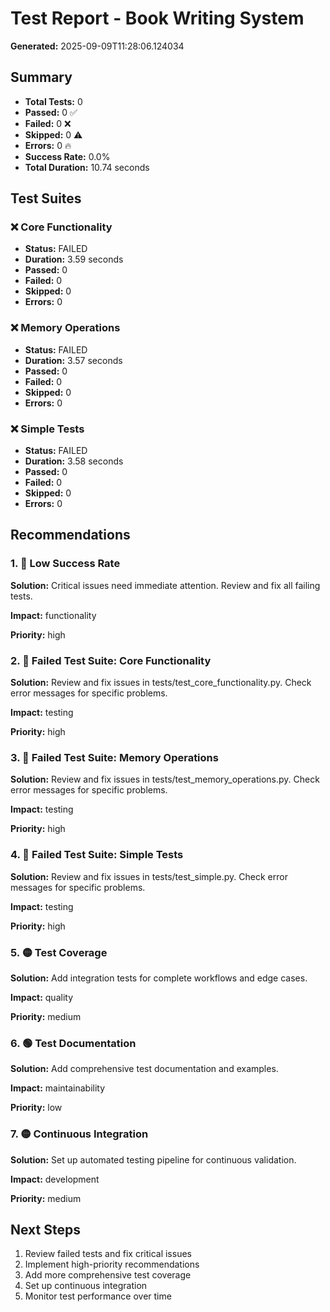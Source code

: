 # Test Report - Book Writing System

**Generated:** 2025-09-09T11:28:06.124034

## Summary

- **Total Tests:** 0
- **Passed:** 0 ✅
- **Failed:** 0 ❌
- **Skipped:** 0 ⚠️
- **Errors:** 0 🔥
- **Success Rate:** 0.0%
- **Total Duration:** 10.74 seconds

## Test Suites

### ❌ Core Functionality

- **Status:** FAILED
- **Duration:** 3.59 seconds
- **Passed:** 0
- **Failed:** 0
- **Skipped:** 0
- **Errors:** 0

### ❌ Memory Operations

- **Status:** FAILED
- **Duration:** 3.57 seconds
- **Passed:** 0
- **Failed:** 0
- **Skipped:** 0
- **Errors:** 0

### ❌ Simple Tests

- **Status:** FAILED
- **Duration:** 3.58 seconds
- **Passed:** 0
- **Failed:** 0
- **Skipped:** 0
- **Errors:** 0

## Recommendations

### 1. 🔴 Low Success Rate

**Solution:** Critical issues need immediate attention. Review and fix all failing tests.

**Impact:** functionality

**Priority:** high

### 2. 🔴 Failed Test Suite: Core Functionality

**Solution:** Review and fix issues in tests/test_core_functionality.py. Check error messages for specific problems.

**Impact:** testing

**Priority:** high

### 3. 🔴 Failed Test Suite: Memory Operations

**Solution:** Review and fix issues in tests/test_memory_operations.py. Check error messages for specific problems.

**Impact:** testing

**Priority:** high

### 4. 🔴 Failed Test Suite: Simple Tests

**Solution:** Review and fix issues in tests/test_simple.py. Check error messages for specific problems.

**Impact:** testing

**Priority:** high

### 5. 🟡 Test Coverage

**Solution:** Add integration tests for complete workflows and edge cases.

**Impact:** quality

**Priority:** medium

### 6. 🟢 Test Documentation

**Solution:** Add comprehensive test documentation and examples.

**Impact:** maintainability

**Priority:** low

### 7. 🟡 Continuous Integration

**Solution:** Set up automated testing pipeline for continuous validation.

**Impact:** development

**Priority:** medium

## Next Steps

1. Review failed tests and fix critical issues
2. Implement high-priority recommendations
3. Add more comprehensive test coverage
4. Set up continuous integration
5. Monitor test performance over time
